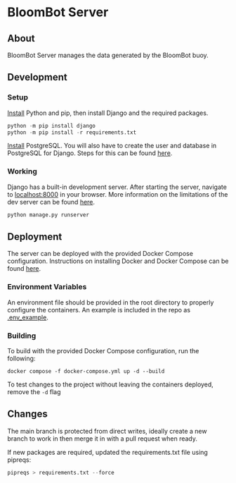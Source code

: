 # BloomBot Server


## About
BloomBot Server manages the data generated by the BloomBot buoy. 

## Development
### Setup
[Install](https://realpython.com/installing-python/) Python and pip, then install Django and the required packages.

```python
python -m pip install django
python -m pip install -r requirements.txt
```

[Install](https://www.postgresql.org/download/) PostgreSQL.
You will also have to create the user and database in PostgreSQL for Django. Steps for this can be found [here](https://djangocentral.com/using-postgresql-with-django/).

### Working
Django has a built-in development server. After starting the server, navigate to [localhost:8000](http://localhost:8000) in your browser. More information on the limitations of the dev server can be found [here](https://docs.djangoproject.com/en/4.2/intro/tutorial01/#the-development-server).

```python
python manage.py runserver
```

## Deployment
The server can be deployed with the provided Docker Compose configuration. Instructions on installing Docker and Docker Compose can be found [here](https://www.digitalocean.com/community/tutorials/how-to-install-and-use-docker-compose-on-ubuntu-22-04).

### Environment Variables
An environment file should be provided in the root directory to properly configure the containers. An example is included in the repo as [.env_example](.env_example).

### Building
To build with the provided Docker Compose configuration, run the following:
```
docker compose -f docker-compose.yml up -d --build
```

To test changes to the project without leaving the containers deployed, remove the `-d` flag
 

## Changes
The main branch is protected from direct writes, ideally create a new branch to work in then merge it in with a pull request when ready.

If new packages are required, updated the requirements.txt file using pipreqs:

```python
pipreqs > requirements.txt --force
```